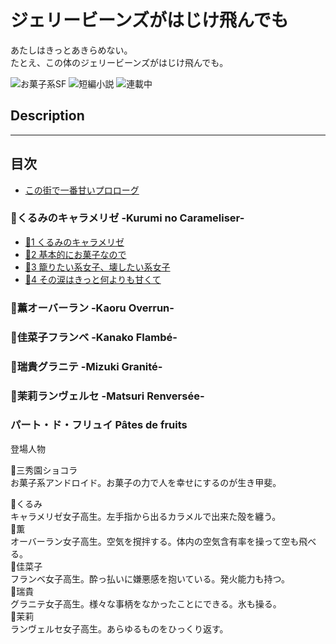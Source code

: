 ジェリービーンズがはじけ飛んでも
===============================

あたしはきっとあきらめない。  
たとえ、この体のジェリービーンズがはじけ飛んでも。

![お菓子系SF](https://img.shields.io/badge/%E3%82%B8%E3%83%A3%E3%83%B3%E3%83%AB-%E3%81%8A%E8%8F%93%E5%AD%90%E7%B3%BBSF-brightgreen.svg)
![短編小説](https://img.shields.io/badge/%E5%BD%A2%E5%BC%8F-%E7%9F%AD%E7%B7%A8%E5%B0%8F%E8%AA%AC-orange.svg)
![連載中](https://img.shields.io/badge/%E5%9F%B7%E7%AD%86%E7%8A%B6%E6%B3%81-%E9%80%A3%E8%BC%89%E4%B8%AD-red.svg)

## Description

----

## 目次

* [この街で一番甘いプロローグ](./episodes/001.md)

### 🍬くるみのキャラメリゼ -Kurumi no Carameliser-

* [🍬1 くるみのキャラメリゼ](./episodes/002.md)
* [🍬2 基本的にお菓子なので](./episodes/003.md)
* [🍬3 籠りたい系女子、壊したい系女子](./episodes/004.md)
* [🍬4 その涙はきっと何よりも甘くて](./episodes/005.md)


### 🍨薫オーバーラン -Kaoru Overrun-

### 🍰佳菜子フランベ -Kanako Flambé-

### 🍧瑞貴グラニテ -Mizuki Granité-

### 🍮茉莉ランヴェルセ -Matsuri Renversée-

### パート・ド・フリュイ Pâtes de fruits

登場人物

🍩三秀園ショコラ  
お菓子系アンドロイド。お菓子の力で人を幸せにするのが生き甲斐。

🍬くるみ  
キャラメリゼ女子高生。左手指から出るカラメルで出来た殻を纏う。  
🍨薫  
オーバーラン女子高生。空気を撹拌する。体内の空気含有率を操って空も飛べる。  
🍰佳菜子  
フランベ女子高生。酔っ払いに嫌悪感を抱いている。発火能力も持つ。  
🍧瑞貴  
グラニテ女子高生。様々な事柄をなかったことにできる。氷も操る。  
🍮茉莉  
ランヴェルセ女子高生。あらゆるものをひっくり返す。